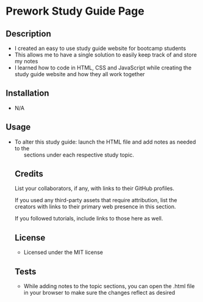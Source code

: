 # Prework Study Guide Page

## Description

- I created an easy to use study guide website for bootcamp students
- This allows me to have a single solution to easily keep track of and store my notes
- I learned how to code in HTML, CSS and JavaScript while creating the
study guide website and how they all work together

## Installation

- N/A

## Usage

- To alter this study guide: launch the HTML file and add notes as needed to the <ul> sections under each respective study topic. 

## Credits

List your collaborators, if any, with links to their GitHub profiles.

If you used any third-party assets that require attribution, list the creators with links to their primary web presence in this section.

If you followed tutorials, include links to those here as well.

## License

- Licensed under the MIT license

## Tests

- While adding notes to the topic sections, you can open the .html file in your browser to make sure the changes reflect as desired